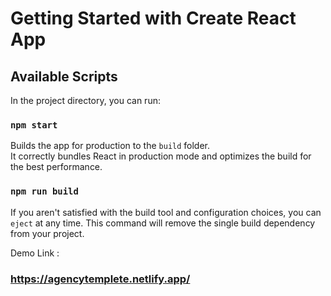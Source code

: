 # Getting Started with Create React App

## Available Scripts

In the project directory, you can run:

### `npm start`

Builds the app for production to the `build` folder.\
It correctly bundles React in production mode and optimizes the build for the best performance.

### `npm run build`


If you aren't satisfied with the build tool and configuration choices, you can `eject` at any time. This command will remove the single build dependency from your project.

Demo Link :

### https://agencytemplete.netlify.app/
